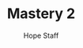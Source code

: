 ---
image: /assets/img/kl/kl_mastery_2.png
title: Mastery 2
number: 2
categories:
  - Meditations
  - Mastery
author: Hope Staff
notes: Mastery 2
embed: >-
  EMBED_GOES_HERE
transcript: >-
  SOME LINES OF TEXT START HERE
---